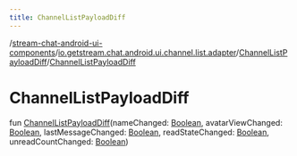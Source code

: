 ```yaml
---
title: ChannelListPayloadDiff
---
```

/[stream-chat-android-ui-components](../../index.md)/[io.getstream.chat.android.ui.channel.list.adapter](../index.md)/[ChannelListPayloadDiff](index.md)/[ChannelListPayloadDiff](ChannelListPayloadDiff.md)  
  
  
  
# ChannelListPayloadDiff  
fun [ChannelListPayloadDiff](ChannelListPayloadDiff.md)(nameChanged: [Boolean](https://kotlinlang.org/api/latest/jvm/stdlib/kotlin/-boolean/index.html), avatarViewChanged: [Boolean](https://kotlinlang.org/api/latest/jvm/stdlib/kotlin/-boolean/index.html), lastMessageChanged: [Boolean](https://kotlinlang.org/api/latest/jvm/stdlib/kotlin/-boolean/index.html), readStateChanged: [Boolean](https://kotlinlang.org/api/latest/jvm/stdlib/kotlin/-boolean/index.html), unreadCountChanged: [Boolean](https://kotlinlang.org/api/latest/jvm/stdlib/kotlin/-boolean/index.html))
